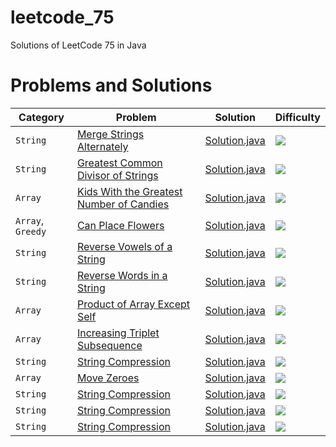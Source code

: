# leetcode_75

Solutions of LeetCode 75 in Java

# Problems and Solutions

| Category              	| Problem                       									                                        | Solution                        					| Difficulty 						  |
|-------------------------------|-----------------------------------------------------------------------------------------------------------------------------------------------|-----------------------------------------------------------------------|---------------------------------------------------------|
|`String`    		        |[Merge Strings Alternately](https://leetcode.com/problems/merge-strings-alternately/)		                                                |[Solution.java](1768.MergeStringsAlternately/Solution.java)		|<img src="https://img.shields.io/badge/-Easy-green" />   |
|`String`    		        |[Greatest Common Divisor of Strings](https://leetcode.com/problems/greatest-common-divisor-of-strings/)		                        |[Solution.java](1071.GreatestCommonDivisorofStrings/Solution.java)	|<img src="https://img.shields.io/badge/-Easy-green" />   |
|`Array`    		        |[Kids With the Greatest Number of Candies](https://leetcode.com/problems/kids-with-the-greatest-number-of-candies/)		                |[Solution.java](1431.KidsWiththeGreatestNumberofCandies/Solution.java)	|<img src="https://img.shields.io/badge/-Easy-green" />   |
|`Array`, `Greedy`              |[Can Place Flowers](https://leetcode.com/problems/can-place-flowers/)                                                                          |[Solution.java](605.CanPlaceFlowers/Solution.java)                     |<img src="https://img.shields.io/badge/-Easy-green" />   |
|`String`                       |[Reverse Vowels of a String](https://leetcode.com/problems/reverse-vowels-of-a-string/)                                                        |[Solution.java](345.ReverseVowelsofaString/Solution.java)              |<img src="https://img.shields.io/badge/-Easy-green" />   |
|`String`                       |[Reverse Words in a String](https://leetcode.com/problems/reverse-words-in-a-string/)                                                          |[Solution.java](151.ReverseWordsinaString/Solution.java)               |<img src="https://img.shields.io/badge/-Medium-orange" />|
|`Array`                        |[Product of Array Except Self](https://leetcode.com/problems/product-of-array-except-self/)                                                    |[Solution.java](238.ProductofArrayExceptSelf/Solution.java)            |<img src="https://img.shields.io/badge/-Medium-orange" />|
|`Array`                        |[Increasing Triplet Subsequence](https://leetcode.com/problems/increasing-triplet-subsequence/)                                                |[Solution.java](334.IncreasingTripletSubsequence/Solution.java)        |<img src="https://img.shields.io/badge/-Medium-orange" />|
|`String`                       |[String Compression](https://leetcode.com/problems/string-compression/)                                                                        |[Solution.java](443.StringCompression/Solution.java)                   |<img src="https://img.shields.io/badge/-Medium-orange" />|
|`Array`                        |[Move Zeroes](https://leetcode.com/problems/move-zeroes/)                                                                                      |[Solution.java](283.MoveZeroes/Solution.java)                          |<img src="https://img.shields.io/badge/-Easy-green" />   |
|`String`                       |[String Compression](https://leetcode.com/problems/string-compression/)                                                                        |[Solution.java](443.StringCompression/Solution.java)                   |<img src="https://img.shields.io/badge/-Medium-orange" />|
|`String`                       |[String Compression](https://leetcode.com/problems/string-compression/)                                                                        |[Solution.java](443.StringCompression/Solution.java)                   |<img src="https://img.shields.io/badge/-Medium-orange" />|
|`String`                       |[String Compression](https://leetcode.com/problems/string-compression/)                                                                        |[Solution.java](443.StringCompression/Solution.java)                   |<img src="https://img.shields.io/badge/-Medium-orange" />|

